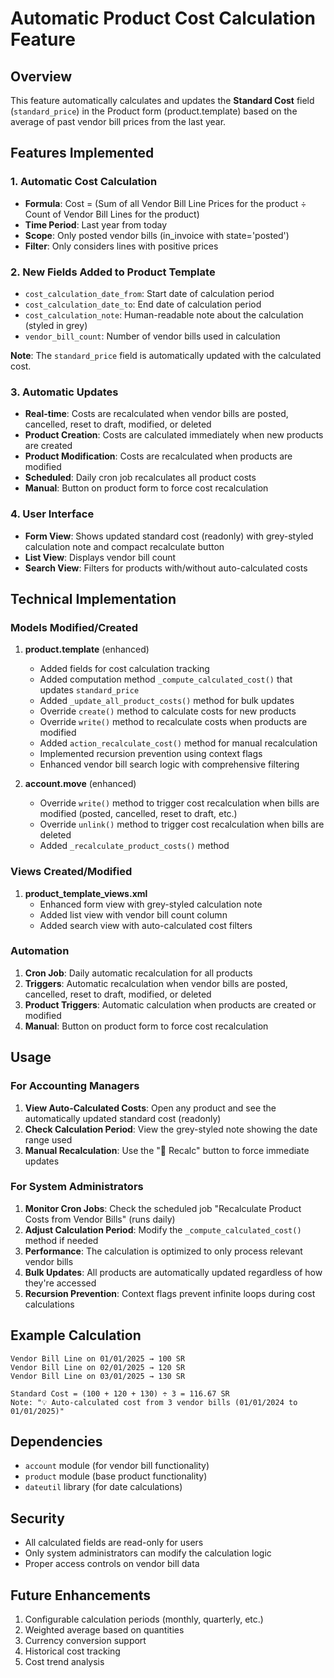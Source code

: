 # Automatic Product Cost Calculation Feature

## Overview
This feature automatically calculates and updates the **Standard Cost** field (`standard_price`) in the Product form (product.template) based on the average of past vendor bill prices from the last year.

## Features Implemented

### 1. Automatic Cost Calculation
- **Formula**: Cost = (Sum of all Vendor Bill Line Prices for the product ÷ Count of Vendor Bill Lines for the product)
- **Time Period**: Last year from today
- **Scope**: Only posted vendor bills (in_invoice with state='posted')
- **Filter**: Only considers lines with positive prices

### 2. New Fields Added to Product Template
- `cost_calculation_date_from`: Start date of calculation period
- `cost_calculation_date_to`: End date of calculation period  
- `cost_calculation_note`: Human-readable note about the calculation (styled in grey)
- `vendor_bill_count`: Number of vendor bills used in calculation

**Note**: The `standard_price` field is automatically updated with the calculated cost.

### 3. Automatic Updates
- **Real-time**: Costs are recalculated when vendor bills are posted, cancelled, reset to draft, modified, or deleted
- **Product Creation**: Costs are calculated immediately when new products are created
- **Product Modification**: Costs are recalculated when products are modified
- **Scheduled**: Daily cron job recalculates all product costs
- **Manual**: Button on product form to force cost recalculation

### 4. User Interface
- **Form View**: Shows updated standard cost (readonly) with grey-styled calculation note and compact recalculate button
- **List View**: Displays vendor bill count
- **Search View**: Filters for products with/without auto-calculated costs

## Technical Implementation

### Models Modified/Created
1. **product.template** (enhanced)
   - Added fields for cost calculation tracking
   - Added computation method `_compute_calculated_cost()` that updates `standard_price`
   - Added `_update_all_product_costs()` method for bulk updates
   - Override `create()` method to calculate costs for new products
   - Override `write()` method to recalculate costs when products are modified
   - Added `action_recalculate_cost()` method for manual recalculation
   - Implemented recursion prevention using context flags
   - Enhanced vendor bill search logic with comprehensive filtering

2. **account.move** (enhanced)
   - Override `write()` method to trigger cost recalculation when bills are modified (posted, cancelled, reset to draft, etc.)
   - Override `unlink()` method to trigger cost recalculation when bills are deleted
   - Added `_recalculate_product_costs()` method

### Views Created/Modified
1. **product_template_views.xml**
   - Enhanced form view with grey-styled calculation note
   - Added list view with vendor bill count column
   - Added search view with auto-calculated cost filters

### Automation
1. **Cron Job**: Daily automatic recalculation for all products
2. **Triggers**: Automatic recalculation when vendor bills are posted, cancelled, reset to draft, modified, or deleted
3. **Product Triggers**: Automatic calculation when products are created or modified
4. **Manual**: Button on product form to force cost recalculation

## Usage

### For Accounting Managers
1. **View Auto-Calculated Costs**: Open any product and see the automatically updated standard cost (readonly)
2. **Check Calculation Period**: View the grey-styled note showing the date range used
3. **Manual Recalculation**: Use the "🔄 Recalc" button to force immediate updates

### For System Administrators
1. **Monitor Cron Jobs**: Check the scheduled job "Recalculate Product Costs from Vendor Bills" (runs daily)
2. **Adjust Calculation Period**: Modify the `_compute_calculated_cost()` method if needed
3. **Performance**: The calculation is optimized to only process relevant vendor bills
4. **Bulk Updates**: All products are automatically updated regardless of how they're accessed
5. **Recursion Prevention**: Context flags prevent infinite loops during cost calculations

## Example Calculation
```
Vendor Bill Line on 01/01/2025 → 100 SR
Vendor Bill Line on 02/01/2025 → 120 SR  
Vendor Bill Line on 03/01/2025 → 130 SR

Standard Cost = (100 + 120 + 130) ÷ 3 = 116.67 SR
Note: "💡 Auto-calculated cost from 3 vendor bills (01/01/2024 to 01/01/2025)"
```

## Dependencies
- `account` module (for vendor bill functionality)
- `product` module (base product functionality)
- `dateutil` library (for date calculations)

## Security
- All calculated fields are read-only for users
- Only system administrators can modify the calculation logic
- Proper access controls on vendor bill data

## Future Enhancements
1. Configurable calculation periods (monthly, quarterly, etc.)
2. Weighted average based on quantities
3. Currency conversion support
4. Historical cost tracking
5. Cost trend analysis
